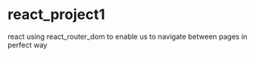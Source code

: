 # react_project1
react using react_router_dom to enable us to navigate between pages in perfect way 
